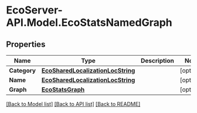 # EcoServer-API.Model.EcoStatsNamedGraph
## Properties

Name | Type | Description | Notes
------------ | ------------- | ------------- | -------------
**Category** | [**EcoSharedLocalizationLocString**](EcoSharedLocalizationLocString.md) |  | [optional] 
**Name** | [**EcoSharedLocalizationLocString**](EcoSharedLocalizationLocString.md) |  | [optional] 
**Graph** | [**EcoStatsGraph**](EcoStatsGraph.md) |  | [optional] 

[[Back to Model list]](../README.md#documentation-for-models) [[Back to API list]](../README.md#documentation-for-api-endpoints) [[Back to README]](../README.md)

